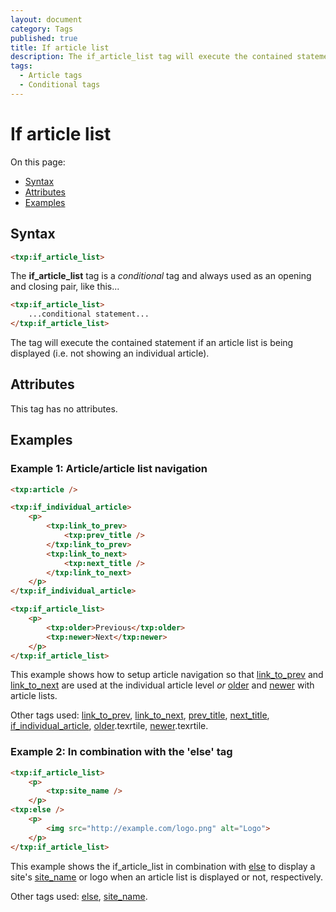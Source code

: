 ```yaml
---
layout: document
category: Tags
published: true
title: If article list
description: The if_article_list tag will execute the contained statement if an article list is being displayed.
tags:
  - Article tags
  - Conditional tags
---
```


# If article list

On this page:

* [Syntax](#syntax)
* [Attributes](#attributes)
* [Examples](#examples)

## Syntax

~~~ html
<txp:if_article_list>
~~~

The **if_article_list** tag is a *conditional* tag and always used as an opening and closing pair, like this...

~~~ html
<txp:if_article_list>
    ...conditional statement...
</txp:if_article_list>
~~~

The tag will execute the contained statement if an article list is being displayed (i.e. not showing an individual article).

## Attributes

This tag has no attributes.

## Examples

### Example 1: Article/article list navigation

~~~ html
<txp:article />

<txp:if_individual_article>
    <p>
        <txp:link_to_prev>
            <txp:prev_title />
        </txp:link_to_prev>
        <txp:link_to_next>
            <txp:next_title />
        </txp:link_to_next>
    </p>
</txp:if_individual_article>

<txp:if_article_list>
    <p>
        <txp:older>Previous</txp:older>
        <txp:newer>Next</txp:newer>
    </p>
</txp:if_article_list>
~~~

This example shows how to setup article navigation so that [link_to_prev](link_to_prev) and [link_to_next](link_to_next) are used at the individual article level *or* [older](older) and [newer](newer) with article lists.

Other tags used: [link_to_prev](link_to_prev), [link_to_next](link_to_next), [prev_title](prev_title), [next_title](next_title), [if_individual_article](if_individual_article), [older](older).texrtile, [newer](newer).texrtile.

### Example 2: In combination with the 'else' tag

~~~ html
<txp:if_article_list>
    <p>
        <txp:site_name />
    </p>
<txp:else />
    <p>
        <img src="http://example.com/logo.png" alt="Logo">
    </p>
</txp:if_article_list>
~~~

This example shows the if_article_list in combination with [else](else) to display a site's [site_name](site_name) or logo when an article list is displayed or not, respectively.

Other tags used: [else](else), [site_name](site_name).
